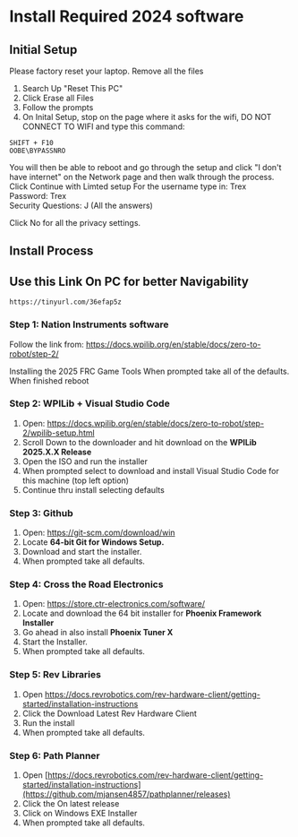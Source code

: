 # Install Required 2024 software

## Initial Setup ##
Please factory reset your laptop. Remove all the files

1) Search Up "Reset This PC"
2) Click Erase all Files
3) Follow the prompts
4) On Inital Setup, stop on the page where it asks for the wifi, DO NOT CONNECT TO WIFI and type this command:
```
SHIFT + F10
OOBE\BYPASSNRO
```
You will then be able to reboot and go through the setup and click "I don't have internet" on the Network page and then walk through the process. <br />
Click Continue with Limted setup
For the username type in: Trex <br />
Password: Trex <br />
Security Questions: J (All the answers)

Click No for all the privacy settings.

## Install Process ##

## Use this Link On PC for better Navigability ##
```
https://tinyurl.com/36efap5z
```
### Step 1: Nation Instruments software ####

Follow the link from:
https://docs.wpilib.org/en/stable/docs/zero-to-robot/step-2/

Installing the 2025 FRC Game Tools
When prompted take all of the defaults.
When finished reboot

### Step 2: WPILib + Visual Studio Code ###

1) Open: https://docs.wpilib.org/en/stable/docs/zero-to-robot/step-2/wpilib-setup.html
2) Scroll Down to the downloader and hit download on the **WPILib 2025.X.X Release**
3) Open the ISO and run the installer
4) When prompted select to download and install Visual Studio Code for this machine (top left option)
4) Continue thru install selecting defaults


### Step 3: Github ###

1) Open: https://git-scm.com/download/win
2) Locate **64-bit Git for Windows Setup.**
3) Download and start the installer.
4) When prompted take all defaults.

### Step 4: Cross the Road Electronics ###

1) Open: https://store.ctr-electronics.com/software/
2) Locate and download the 64 bit installer for **Phoenix Framework Installer**
3) Go ahead in also install **Phoenix Tuner X**
4) Start the Installer.
5) When prompted take all defaults.

### Step 5: Rev Libraries ###

1) Open https://docs.revrobotics.com/rev-hardware-client/getting-started/installation-instructions
2) Click the Download Latest Rev Hardware Client
3) Run the install
4) When prompted take all defaults.
   
### Step 6: Path Planner ###

1) Open [https://docs.revrobotics.com/rev-hardware-client/getting-started/installation-instructions](https://github.com/mjansen4857/pathplanner/releases)
2) Click the On latest release
3) Click on Windows EXE Installer
4) When prompted take all defaults.
